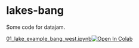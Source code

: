 # lakes-bang

Some code for datajam.

[01_lake_example_bang_west.ipynb](01_lake_example_bang_west.ipynb)[![Open In Colab](https://colab.research.google.com/assets/colab-badge.svg)](https://colab.research.google.com/drive/13Ndo2P9i1Uxp6jhfoIibQ0MxqEgNZ2Yl?usp=sharing)
